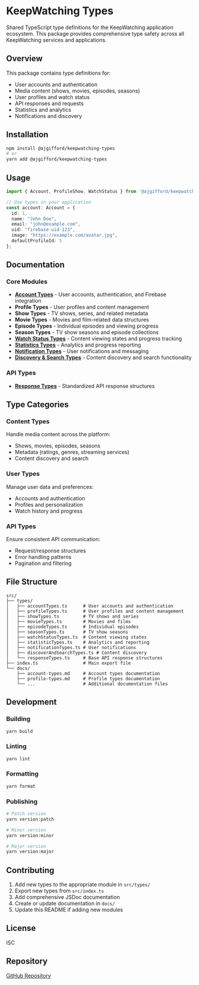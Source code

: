 # KeepWatching Types

Shared TypeScript type definitions for the KeepWatching application ecosystem. This package provides comprehensive type safety across all KeepWatching services and applications.

## Overview

This package contains type definitions for:
- User accounts and authentication
- Media content (shows, movies, episodes, seasons)
- User profiles and watch status
- API responses and requests
- Statistics and analytics
- Notifications and discovery

## Installation

```bash
npm install @ajgifford/keepwatching-types
# or
yarn add @ajgifford/keepwatching-types
```

## Usage

```typescript
import { Account, ProfileShow, WatchStatus } from '@ajgifford/keepwatching-types';

// Use types in your application
const account: Account = {
  id: 1,
  name: "John Doe",
  email: "john@example.com",
  uid: "firebase-uid-123",
  image: "https://example.com/avatar.jpg",
  defaultProfileId: 5
};
```

## Documentation

### Core Modules

- **[Account Types](./docs/account-types.md)** - User accounts, authentication, and Firebase integration
- **Profile Types** - User profiles and content management
- **Show Types** - TV shows, series, and related metadata
- **Movie Types** - Movies and film-related data structures
- **Episode Types** - Individual episodes and viewing progress
- **Season Types** - TV show seasons and episode collections
- **[Watch Status Types](./docs/watch-status-types.md)** - Content viewing states and progress tracking
- **[Statistics Types](./docs/statistics-types.md)** - Analytics and progress reporting
- **[Notification Types](./docs/notification-types.md)** - User notifications and messaging
- **[Discovery & Search Types](./docs/discover-search-types.md)** - Content discovery and search functionality

### API Types

- **[Response Types](./docs/response-types.md)** - Standardized API response structures

## Type Categories

### Content Types
Handle media content across the platform:
- Shows, movies, episodes, seasons
- Metadata (ratings, genres, streaming services)
- Content discovery and search

### User Types
Manage user data and preferences:
- Accounts and authentication
- Profiles and personalization
- Watch history and progress

### API Types
Ensure consistent API communication:
- Request/response structures
- Error handling patterns
- Pagination and filtering

## File Structure

```
src/
├── types/
│   ├── accountTypes.ts      # User accounts and authentication
│   ├── profileTypes.ts      # User profiles and content management
│   ├── showTypes.ts         # TV shows and series
│   ├── movieTypes.ts        # Movies and films
│   ├── episodeTypes.ts      # Individual episodes
│   ├── seasonTypes.ts       # TV show seasons
│   ├── watchStatusTypes.ts  # Content viewing states
│   ├── statisticTypes.ts    # Analytics and reporting
│   ├── notificationTypes.ts # User notifications
│   ├── discoverAndSearchTypes.ts # Content discovery
│   └── responseTypes.ts     # Base API response structures
├── index.ts                 # Main export file
└── docs/
    ├── account-types.md     # Account types documentation
    ├── profile-types.md     # Profile types documentation
    └── ...                  # Additional documentation files
```

## Development

### Building

```bash
yarn build
```

### Linting

```bash
yarn lint
```

### Formatting

```bash
yarn format
```

### Publishing

```bash
# Patch version
yarn version:patch

# Minor version
yarn version:minor

# Major version
yarn version:major
```

## Contributing

1. Add new types to the appropriate module in `src/types/`
2. Export new types from `src/index.ts`
3. Add comprehensive JSDoc documentation
4. Create or update documentation in `docs/`
5. Update this README if adding new modules

## License

ISC

## Repository

[GitHub Repository](https://github.com/ajgifford/keepwatching-types)